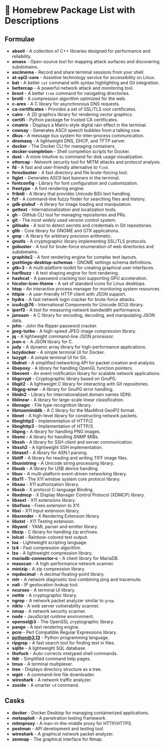# 🍺 Homebrew Package List with Descriptions

## Formulae

- **abseil** - A collection of C++ libraries designed for performance and reliability.
- **amass** - Open-source tool for mapping attack surfaces and discovering subdomains.
- **asciinema** - Record and share terminal sessions from your shell.
- **at-spi2-core** - Assistive technology service for accessibility on Linux.
- **bat** - A better `cat` command with syntax highlighting and Git integration.
- **bettercap** - A powerful network attack and monitoring tool.
- **broot** - A better `tree` command for navigating directories.
- **brotli** - A compression algorithm optimized for the web.
- **c-ares** - A C library for asynchronous DNS requests.
- **ca-certificates** - Provides a set of SSL/TLS root certificates.
- **cairo** - A 2D graphics library for rendering vector graphics.
- **certifi** - Python package for trusted CA certificates.
- **cmatrix** - Displays a Matrix-style digital rain effect in the terminal.
- **cowsay** - Generates ASCII speech bubbles from a talking cow.
- **dbus** - A message bus system for inter-process communication.
- **dnsmasq** - A lightweight DNS, DHCP, and TFTP server.
- **docker** - The Docker CLI for managing containers.
- **docker-completion** - Shell completion scripts for Docker.
- **dust** - A more intuitive `du` command for disk usage visualization.
- **ettercap** - Network security tool for MITM attacks and protocol analysis.
- **fd** - A fast and user-friendly alternative to `find`.
- **feroxbuster** - A fast directory and file brute-forcing tool.
- **figlet** - Generates ASCII text banners in the terminal.
- **fontconfig** - Library for font configuration and customization.
- **freetype** - A font rendering engine.
- **fribidi** - A library that provides Unicode BiDi text handling.
- **fzf** - A command-line fuzzy finder for searching files and history.
- **gdk-pixbuf** - A library for image loading and manipulation.
- **gettext** - Internationalization and localization tools.
- **gh** - GitHub CLI tool for managing repositories and PRs.
- **git** - The most widely used version control system.
- **gitleaks** - A tool to detect secrets and credentials in Git repositories.
- **glib** - Core library for GNOME and GTK applications.
- **gmp** - A library for arbitrary precision arithmetic.
- **gnutls** - A cryptographic library implementing SSL/TLS protocols.
- **gobuster** - A tool for brute-force enumeration of web directories and subdomains.
- **graphite2** - A font rendering engine for complex text layouts.
- **gsettings-desktop-schemas** - GNOME settings schema definitions.
- **gtk+3** - A multi-platform toolkit for creating graphical user interfaces.
- **harfbuzz** - A text shaping engine for font rendering.
- **hashcat** - A password cracking tool supporting GPU acceleration.
- **hicolor-icon-theme** - A set of standard icons for Linux desktops.
- **htop** - An interactive process manager for monitoring system resources.
- **httpie** - A user-friendly HTTP client with JSON support.
- **hydra** - A fast network login cracker for brute-force attacks.
- **icu4c@76** - International Components for Unicode (ICU) library.
- **iperf3** - A tool for measuring network bandwidth performance.
- **jansson** - A C library for encoding, decoding, and manipulating JSON data.
- **john** - John the Ripper password cracker.
- **jpeg-turbo** - A high-speed JPEG image compression library.
- **jq** - A lightweight command-line JSON processor.
- **json-c** - A JSON library for C.
- **judy** - A dynamic array library for high-performance applications.
- **lazydocker** - A simple terminal UI for Docker.
- **lazygit** - A simple terminal UI for Git.
- **libdnet** - A simplified networking API for packet creation and analysis.
- **libepoxy** - A library for handling OpenGL function pointers.
- **libevent** - An event notification library for scalable network applications.
- **libgcrypt** - Cryptographic library based on GnuPG.
- **libgit2** - A lightweight C library for interacting with Git repositories.
- **libgpg-error** - A library for GnuPG error handling.
- **libidn2** - Library for internationalized domain names (IDN).
- **liblinear** - A library for large-scale linear classification.
- **libmagic** - File type recognition library.
- **libmaxminddb** - A C library for the MaxMind GeoIP2 format.
- **libnet** - A high-level library for constructing network packets.
- **libnghttp2** - Implementation of HTTP/2.
- **libnghttp3** - Implementation of HTTP/3.
- **libpng** - A library for handling PNG images.
- **libsmi** - A library for handling SNMP MIBs.
- **libssh** - A library for SSH client and server communication.
- **libssh2** - A lightweight SSH implementation.
- **libtasn1** - A library for ASN.1 parsing.
- **libtiff** - A library for reading and writing TIFF image files.
- **libunistring** - A Unicode string processing library.
- **libusb** - A library for USB device handling.
- **libuv** - A multi-platform event-driven networking library.
- **libx11** - The X11 window system core protocol library.
- **libxau** - X11 authorization library.
- **libxcb** - X protocol C-language Binding.
- **libxdmcp** - X Display Manager Control Protocol (XDMCP) library.
- **libxext** - X11 extensions library.
- **libxfixes** - Fixes extension to X11.
- **libxi** - X11 Input extension library.
- **libxrender** - X Rendering Extension library.
- **libxtst** - X11 Testing extension.
- **libyaml** - YAML parser and emitter library.
- **libzip** - C library for handling zip archives.
- **lolcat** - Rainbow-colored text output.
- **lua** - Lightweight scripting language.
- **lz4** - Fast compression algorithm.
- **lzo** - A lightweight compression library.
- **mariadb-connector-c** - A client library for MariaDB.
- **masscan** - A high-performance network scanner.
- **minizip** - A zip compression library.
- **mpdecimal** - A decimal floating-point library.
- **mtr** - A network diagnostic tool combining ping and traceroute.
- **nali** - IP geolocation lookup tool.
- **ncurses** - A terminal UI library.
- **nettle** - A cryptographic library.
- **ngrep** - A network packet analyzer similar to `grep`.
- **nikto** - A web server vulnerability scanner.
- **nmap** - A network security scanner.
- **node** - JavaScript runtime environment.
- **openssl@3** - The OpenSSL cryptographic library.
- **pango** - A text rendering engine.
- **pcre** - Perl Compatible Regular Expressions library.
- **python@3.13** - Python programming language.
- **ripgrep** - A fast search tool for finding text in files.
- **sqlite** - A lightweight SQL database.
- **thefuck** - Auto-corrects mistyped shell commands.
- **tldr** - Simplified command help pages.
- **tmux** - A terminal multiplexer.
- **tree** - Displays directory structure as a tree.
- **wget** - A command-line file downloader.
- **wireshark** - A network traffic analyzer.
- **zoxide** - A smarter `cd` command.

## Casks

- **docker** - Docker Desktop for managing containerized applications.
- **metasploit** - A penetration testing framework.
- **mitmproxy** - A man-in-the-middle proxy for HTTP/HTTPS.
- **postman** - API development and testing tool.
- **wireshark** - A graphical network packet analyzer.
- **zenmap** - The graphical interface for Nmap.
